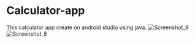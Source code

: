# Calculator-app
This calculator app create on android studio using java.
![Screenshot_9](https://user-images.githubusercontent.com/72695590/119319142-e30a7c00-bc9b-11eb-8aee-cd96f2659b31.png)
![Screenshot_8](https://user-images.githubusercontent.com/72695590/119319149-e69e0300-bc9b-11eb-958c-30318738412b.png)

